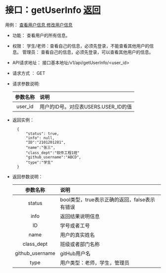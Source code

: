 # 接口：getUserInfo  [返回](../README.md)
用例： [查看用户信息](../用例/查看用户信息.md),[修改用户信息](../用例/修改用户信息.md)

- 功能：
    查看用户的所有信息。
    
- 权限：
    学生/老师：查看自己的信息，必须先登录，不能查看其他用户的信息。
    管理员： 查看自己的信息，必须先登录，可以查看其他用户的信息。
    
- API请求地址： 
    接口基本地址/v1/api/getUserInfo/<user_id>

- 请求方式 ：
    GET
      
- 请求参数说明:        

  |参数名称|说明|
  |:---------:|:--------------------------------------------------------|      
  |user_id|用户的ID号。对应表USERS.USER_ID的值|
  
- 返回实例：

        {         
            "status": true,
            "info": null,
            "ID":"2101201281",    
            "name":"张三",
            "class_dept":"软件工程1班"
            "github_username":"ABCD",
            "type":"学生"            
        }
 
- 返回参数说明：    
 
  |参数名称|说明|
  |:---------:|:--------------------------------------------------------|      
  |status|bool类型，true表示正确的返回，false表示有错误|
  |info|返回结果说明信息|
  |ID|学号或者工号|
  |name|用户的真实姓名|  
  |class_dept|班级或者部门名称|
  |github_username|gitHub用户名|
  |type|用户类型：老师，学生，管理员|
